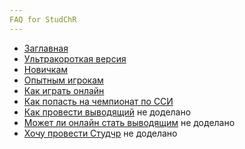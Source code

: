 ```yaml
---
FAQ for StudChR
---
```


- [Заглавная](https://github.com/nfarukshin/studchr/blob/main/all-questions.md)
- [Ультракороткая версия](https://github.com/nfarukshin/studchr/blob/main/ultra-short.md)
- [Новичкам](https://github.com/nfarukshin/studchr/blob/main/for-newcomers.md)
- [Опытным игрокам](https://github.com/nfarukshin/studchr/blob/main/for-elders.md)
- [Как играть онлайн](https://github.com/nfarukshin/studchr/blob/main/ovsch-online-how.md)
- [Как попасть на чемпионат по ССИ](https://github.com/nfarukshin/studchr-faq/blob/main/kak-popast-si.md)
- [Как провести выводящий](https://github.com/nfarukshin/studchr/blob/main/vyvod-turnir.md) не доделано
- [Может ли онлайн стать выводящим](https://github.com/nfarukshin/studchr/blob/main/vyvod-turnir-online.md) не доделано
- [Хочу провести Студчр](https://github.com/nfarukshin/studchr/blob/main/organize-studchr.md) не доделано
